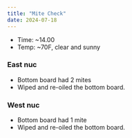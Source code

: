 ```yaml
---
title: "Mite Check"
date: 2024-07-18
---
```



- Time: ~14.00
- Temp: ~70F, clear and sunny

### East nuc

- Bottom board had 2 mites
- Wiped and re-oiled the bottom board.

### West nuc

- Bottom board had 1 mite
- Wiped and re-oiled the bottom board.
